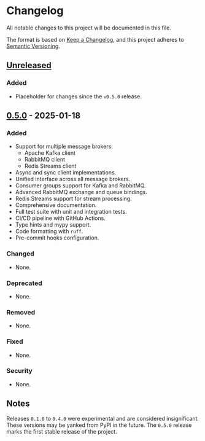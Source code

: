 # Changelog

All notable changes to this project will be documented in this file.

The format is based on [Keep a Changelog](https://keepachangelog.com/en/1.0.0/),
and this project adheres to [Semantic Versioning](https://semver.org/spec/v2.0.0.html).

## [Unreleased]
### Added
- Placeholder for changes since the `v0.5.0` release.

## [0.5.0] - 2025-01-18
### Added
- Support for multiple message brokers:
  - Apache Kafka client
  - RabbitMQ client
  - Redis Streams client
- Async and sync client implementations.
- Unified interface across all message brokers.
- Consumer groups support for Kafka and RabbitMQ.
- Advanced RabbitMQ exchange and queue bindings.
- Redis Streams support for stream processing.
- Comprehensive documentation.
- Full test suite with unit and integration tests.
- CI/CD pipeline with GitHub Actions.
- Type hints and mypy support.
- Code formatting with `ruff`.
- Pre-commit hooks configuration.

### Changed
- None.

### Deprecated
- None.

### Removed
- None.

### Fixed
- None.

### Security
- None.

## Notes
Releases `0.1.0` to `0.4.0` were experimental and are considered insignificant. These versions may be yanked from PyPI in the future. The `0.5.0` release marks the first stable release of the project.

[Unreleased]: https://github.com/zbytealchemy/zephcast/compare/v0.5.0...HEAD
[0.5.0]: https://github.com/zbytealchemy/zephcast/releases/tag/v0.5.0